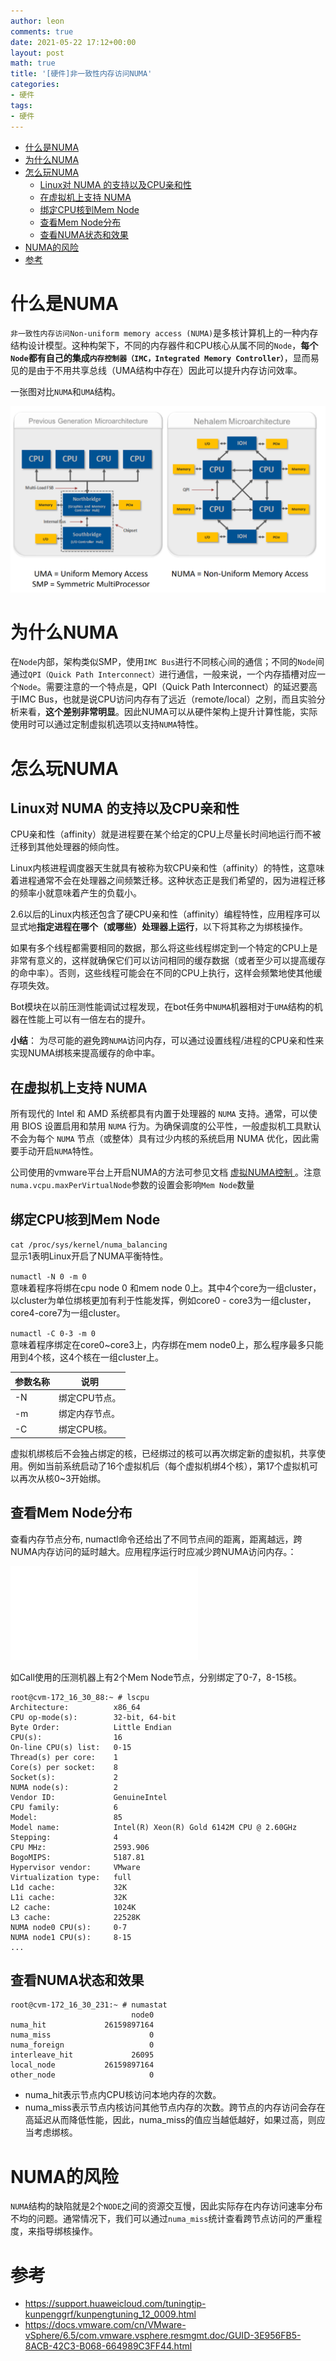 ```yaml
---
author: leon
comments: true
date: 2021-05-22 17:12+00:00
layout: post
math: true
title: '[硬件]非一致性内存访问NUMA'
categories:
- 硬件
tags:
- 硬件
---
```



- [什么是NUMA](#什么是numa)
- [为什么NUMA](#为什么numa)
- [怎么玩NUMA](#怎么玩numa)
  - [Linux对 NUMA 的支持以及CPU亲和性](#linux对-numa-的支持以及cpu亲和性)
  - [在虚拟机上支持 NUMA](#在虚拟机上支持-numa)
  - [绑定CPU核到Mem Node](#绑定cpu核到mem-node)
  - [查看Mem Node分布](#查看mem-node分布)
  - [查看NUMA状态和效果](#查看numa状态和效果)
- [NUMA的风险](#numa的风险)
- [参考](#参考)


# 什么是NUMA

`非一致性内存访问Non-uniform memory access (NUMA)`是多核计算机上的一种内存结构设计模型。这种构架下，不同的内存器件和CPU核心从属不同的`Node`，**每个`Node`都有自己的集成`内存控制器（IMC，Integrated Memory Controller）`**，显而易见的是由于不用共享总线（UMA结构中存在）因此可以提升内存访问效率。

一张图对比`NUMA`和`UMA`结构。

![](/images/uma-vs-numa1.png)


# 为什么NUMA

在`Node`内部，架构类似SMP，使用`IMC Bus`进行不同核心间的通信；不同的`Node`间通过`QPI（Quick Path Interconnect）`进行通信，一般来说，一个内存插槽对应一个`Node`。需要注意的一个特点是，QPI（Quick Path Interconnect）的延迟要高于IMC Bus，也就是说CPU访问内存有了远近（remote/local）之别，而且实验分析来看，**这个差别非常明显**。因此NUMA可以从硬件架构上提升计算性能，实际使用时可以通过定制虚拟机选项以支持`NUMA`特性。

# 怎么玩NUMA

## Linux对 NUMA 的支持以及CPU亲和性

CPU亲和性（affinity）就是进程要在某个给定的CPU上尽量长时间地运行而不被迁移到其他处理器的倾向性。

Linux内核进程调度器天生就具有被称为软CPU亲和性（affinity）的特性，这意味着进程通常不会在处理器之间频繁迁移。这种状态正是我们希望的，因为进程迁移的频率小就意味着产生的负载小。

2.6以后的Linux内核还包含了硬CPU亲和性（affinity）编程特性，应用程序可以显式地**指定进程在哪个（或哪些）处理器上运行**，以下将其称之为绑核操作。

如果有多个线程都需要相同的数据，那么将这些线程绑定到一个特定的CPU上是非常有意义的，这样就确保它们可以访问相同的缓存数据（或者至少可以提高缓存的命中率）。否则，这些线程可能会在不同的CPU上执行，这样会频繁地使其他缓存项失效。

Bot模块在以前压测性能调试过程发现，在bot任务中`NUMA`机器相对于`UMA`结构的机器在性能上可以有一倍左右的提升。

**小结**： 为尽可能的避免跨`NUMA`访问内存，可以通过设置线程/进程的CPU亲和性来实现NUMA绑核来提高缓存的命中率。

## 在虚拟机上支持 NUMA

所有现代的 Intel 和 AMD 系统都具有内置于处理器的 `NUMA` 支持。通常，可以使用 BIOS 设置启用和禁用 `NUMA` 行为。为确保调度的公平性，一般虚拟机工具默认不会为每个 `NUMA` 节点（或整体）具有过少内核的系统启用 NUMA 优化，因此需要手动开启`NUMA`特性。

公司使用的vmware平台上开启NUMA的方法可参见文档 [虚拟NUMA控制
](https://docs.vmware.com/cn/VMware-vSphere/6.5/com.vmware.vsphere.resmgmt.doc/GUID-3E956FB5-8ACB-42C3-B068-664989C3FF44.html)。注意`numa.vcpu.maxPerVirtualNode`参数的设置会影响`Mem Node`数量

## 绑定CPU核到Mem Node

`cat /proc/sys/kernel/numa_balancing`  
显示1表明Linux开启了NUMA平衡特性。

`numactl -N 0 -m 0`   
意味着程序将绑在cpu node 0 和mem node 0上。其中4个core为一组cluster，以cluster为单位绑核更加有利于性能发挥，例如core0 - core3为一组cluster，core4-core7为一组cluster。

`numactl -C 0-3 -m 0`  
意味着程序绑定在core0~core3上，内存绑在mem node0上，那么程序最多只能用到4个核，这4个核在一组cluster上。

|参数名称|说明|
|-|-|
|-N|绑定CPU节点。|
|-m|绑定内存节点。|
|-C|绑定CPU核。|



虚拟机绑核后不会独占绑定的核，已经绑过的核可以再次绑定新的虚拟机，共享使用。例如当前系统启动了16个虚拟机后（每个虚拟机绑4个核），第17个虚拟机可以再次从核0~3开始绑。

## 查看Mem Node分布
查看内存节点分布, numactl命令还给出了不同节点间的距离，距离越远，跨NUMA内存访问的延时越大。应用程序运行时应减少跨NUMA访问内存。：


![](./numma/numa-ctrl1.log)

如Call使用的压测机器上有2个Mem Node节点，分别绑定了0-7，8-15核。

```
root@cvm-172_16_30_88:~ # lscpu
Architecture:          x86_64
CPU op-mode(s):        32-bit, 64-bit
Byte Order:            Little Endian
CPU(s):                16
On-line CPU(s) list:   0-15
Thread(s) per core:    1
Core(s) per socket:    8
Socket(s):             2
NUMA node(s):          2
Vendor ID:             GenuineIntel
CPU family:            6
Model:                 85
Model name:            Intel(R) Xeon(R) Gold 6142M CPU @ 2.60GHz
Stepping:              4
CPU MHz:               2593.906
BogoMIPS:              5187.81
Hypervisor vendor:     VMware
Virtualization type:   full
L1d cache:             32K
L1i cache:             32K
L2 cache:              1024K
L3 cache:              22528K
NUMA node0 CPU(s):     0-7
NUMA node1 CPU(s):     8-15
...
```

## 查看NUMA状态和效果
```
root@cvm-172_16_30_231:~ # numastat 
                           node0
numa_hit             26159897164
numa_miss                      0
numa_foreign                   0
interleave_hit             26095
local_node           26159897164
other_node                     0
```
- numa_hit表示节点内CPU核访问本地内存的次数。
- numa_miss表示节点内核访问其他节点内存的次数。跨节点的内存访问会存在高延迟从而降低性能，因此，numa_miss的值应当越低越好，如果过高，则应当考虑绑核。


# NUMA的风险

`NUMA`结构的缺陷就是2个`NODE`之间的资源交互慢，因此实际存在内存访问速率分布不均的问题。通常情况下，我们可以通过`numa_miss`统计查看跨节点访问的严重程度，来指导绑核操作。


# 参考
- https://support.huaweicloud.com/tuningtip-kunpenggrf/kunpengtuning_12_0009.html
- https://docs.vmware.com/cn/VMware-vSphere/6.5/com.vmware.vsphere.resmgmt.doc/GUID-3E956FB5-8ACB-42C3-B068-664989C3FF44.html
